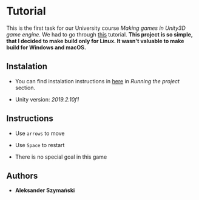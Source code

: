 # Tutorial

This is the first task for our University course *Making games in Unity3D game engine*.
We had to go through [this](https://youtu.be/pCBqgREiSUE) tutorial.
**This project is so simple, that I decided to make build only for Linux. It wasn't valuable to make build for Windows and macOS.**

## Instalation

* You can find instalation instructions in [here](https://github.com/Bitterisland6/Unity/blob/master/README.md) in *Running the project* section.

* Unity version: *2019.2.10f1*

## Instructions

* Use `arrows` to move

* Use `Space` to restart

* There is no special goal in this game

## Authors
* **Aleksander Szymański**